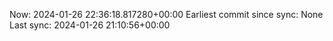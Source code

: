 Now: 2024-01-26 22:36:18.817280+00:00 Earliest commit since sync: None Last sync: 2024-01-26 21:10:56+00:00
